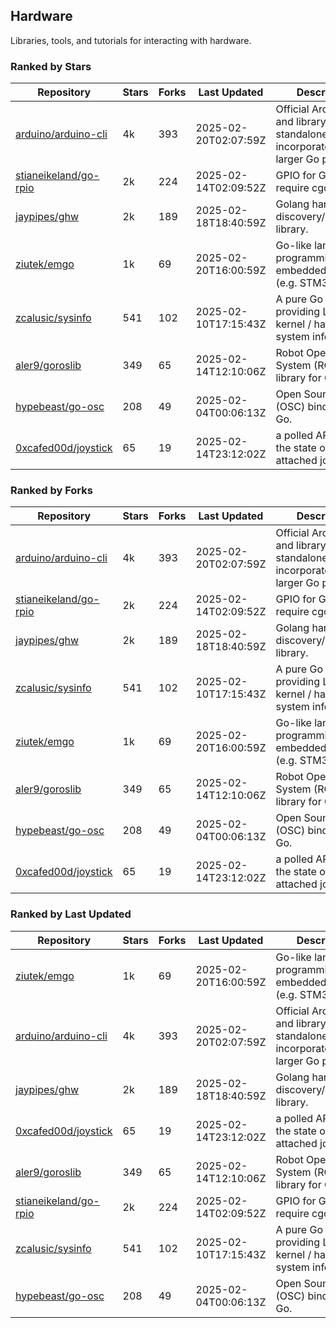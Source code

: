 ## Hardware

Libraries, tools, and tutorials for interacting with hardware.

### Ranked by Stars

| Repository | Stars | Forks | Last Updated | Description | 
|------------|-------|-------|--------------|-------------|
| [arduino/arduino-cli](https://github.com/arduino/arduino-cli) | 4k | 393 | 2025-02-20T02:07:59Z |  Official Arduino CLI and library. Can run standalone, or be incorporated into larger Go projects. |
| [stianeikeland/go-rpio](https://github.com/stianeikeland/go-rpio) | 2k | 224 | 2025-02-14T02:09:52Z |  GPIO for Go, doesn't require cgo. |
| [jaypipes/ghw](https://github.com/jaypipes/ghw) | 2k | 189 | 2025-02-18T18:40:59Z |  Golang hardware discovery/inspection library. |
| [ziutek/emgo](https://github.com/ziutek/emgo) | 1k | 69 | 2025-02-20T16:00:59Z |  Go-like language for programming embedded systems (e.g. STM32 MCU). |
| [zcalusic/sysinfo](https://github.com/zcalusic/sysinfo) | 541 | 102 | 2025-02-10T17:15:43Z |  A pure Go library providing Linux OS / kernel / hardware system information. |
| [aler9/goroslib](https://github.com/aler9/goroslib) | 349 | 65 | 2025-02-14T12:10:06Z |  Robot Operating System (ROS) library for Go. |
| [hypebeast/go-osc](https://github.com/hypebeast/go-osc) | 208 | 49 | 2025-02-04T00:06:13Z |  Open Sound Control (OSC) bindings for Go. |
| [0xcafed00d/joystick](https://github.com/0xcafed00d/joystick) | 65 | 19 | 2025-02-14T23:12:02Z |  a polled API to read the state of an attached joystick. |

### Ranked by Forks

| Repository | Stars | Forks | Last Updated | Description | 
|------------|-------|-------|--------------|-------------|
| [arduino/arduino-cli](https://github.com/arduino/arduino-cli) | 4k | 393 | 2025-02-20T02:07:59Z |  Official Arduino CLI and library. Can run standalone, or be incorporated into larger Go projects. |
| [stianeikeland/go-rpio](https://github.com/stianeikeland/go-rpio) | 2k | 224 | 2025-02-14T02:09:52Z |  GPIO for Go, doesn't require cgo. |
| [jaypipes/ghw](https://github.com/jaypipes/ghw) | 2k | 189 | 2025-02-18T18:40:59Z |  Golang hardware discovery/inspection library. |
| [zcalusic/sysinfo](https://github.com/zcalusic/sysinfo) | 541 | 102 | 2025-02-10T17:15:43Z |  A pure Go library providing Linux OS / kernel / hardware system information. |
| [ziutek/emgo](https://github.com/ziutek/emgo) | 1k | 69 | 2025-02-20T16:00:59Z |  Go-like language for programming embedded systems (e.g. STM32 MCU). |
| [aler9/goroslib](https://github.com/aler9/goroslib) | 349 | 65 | 2025-02-14T12:10:06Z |  Robot Operating System (ROS) library for Go. |
| [hypebeast/go-osc](https://github.com/hypebeast/go-osc) | 208 | 49 | 2025-02-04T00:06:13Z |  Open Sound Control (OSC) bindings for Go. |
| [0xcafed00d/joystick](https://github.com/0xcafed00d/joystick) | 65 | 19 | 2025-02-14T23:12:02Z |  a polled API to read the state of an attached joystick. |

### Ranked by Last Updated

| Repository | Stars | Forks | Last Updated | Description | 
|------------|-------|-------|--------------|-------------|
| [ziutek/emgo](https://github.com/ziutek/emgo) | 1k | 69 | 2025-02-20T16:00:59Z |  Go-like language for programming embedded systems (e.g. STM32 MCU). |
| [arduino/arduino-cli](https://github.com/arduino/arduino-cli) | 4k | 393 | 2025-02-20T02:07:59Z |  Official Arduino CLI and library. Can run standalone, or be incorporated into larger Go projects. |
| [jaypipes/ghw](https://github.com/jaypipes/ghw) | 2k | 189 | 2025-02-18T18:40:59Z |  Golang hardware discovery/inspection library. |
| [0xcafed00d/joystick](https://github.com/0xcafed00d/joystick) | 65 | 19 | 2025-02-14T23:12:02Z |  a polled API to read the state of an attached joystick. |
| [aler9/goroslib](https://github.com/aler9/goroslib) | 349 | 65 | 2025-02-14T12:10:06Z |  Robot Operating System (ROS) library for Go. |
| [stianeikeland/go-rpio](https://github.com/stianeikeland/go-rpio) | 2k | 224 | 2025-02-14T02:09:52Z |  GPIO for Go, doesn't require cgo. |
| [zcalusic/sysinfo](https://github.com/zcalusic/sysinfo) | 541 | 102 | 2025-02-10T17:15:43Z |  A pure Go library providing Linux OS / kernel / hardware system information. |
| [hypebeast/go-osc](https://github.com/hypebeast/go-osc) | 208 | 49 | 2025-02-04T00:06:13Z |  Open Sound Control (OSC) bindings for Go. |

